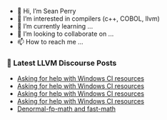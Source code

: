 - 👋 Hi, I’m Sean Perry
- 👀 I’m interested in compilers (c++, COBOL, llvm)
- 🌱 I’m currently learning ...
- 💞️ I’m looking to collaborate on ...
- 📫 How to reach me ...

<!---
s66perry/s66perry is a ✨ special ✨ repository because its `README.md` (this file) appears on your GitHub profile.
You can click the Preview link to take a look at your changes.
--->
### 📕 Latest LLVM Discourse Posts

<!-- DISCOURSE-LLVM:START -->
- [Asking for help with Windows CI resources](https://discourse.llvm.org/t/asking-for-help-with-windows-ci-resources/76375?page=2#post_25)
- [Asking for help with Windows CI resources](https://discourse.llvm.org/t/asking-for-help-with-windows-ci-resources/76375?page=2#post_24)
- [Asking for help with Windows CI resources](https://discourse.llvm.org/t/asking-for-help-with-windows-ci-resources/76375?page=2#post_23)
- [Asking for help with Windows CI resources](https://discourse.llvm.org/t/asking-for-help-with-windows-ci-resources/76375?page=2#post_22)
- [Denormal-fp-math and fast-math](https://discourse.llvm.org/t/denormal-fp-math-and-fast-math/78561#post_2)
<!-- DISCOURSE-LLVM:END -->
